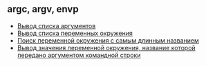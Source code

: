 ## argc, argv, envp

* [Вывод списка аргументов](arguments.cpp)
* [Вывод списка переменных окружения](env.cpp)
* [Поиск переменной окружения с самым длинным названием](the-lognest-env-var-name.cpp)
* [Вывод значения переменной окружения, название которой передано аргументом командной строки](get-env-variable.cpp)
